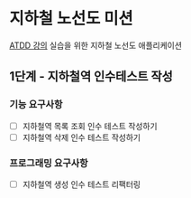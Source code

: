 # 지하철 노선도 미션
[ATDD 강의](https://edu.nextstep.camp/c/R89PYi5H) 실습을 위한 지하철 노선도 애플리케이션

## 1단계 - 지하철역 인수테스트 작성
### 기능 요구사항
-[ ] 지하철역 목록 조회 인수 테스트 작성하기
-[ ] 지하철역 삭제 인수 테스트 작성하기
### 프로그래밍 요구사항
-[ ] 지하철역 생성 인수 테스트 리팩터링 